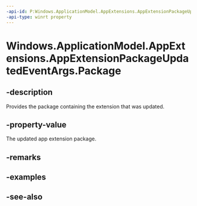 ----api-id: P:Windows.ApplicationModel.AppExtensions.AppExtensionPackageUpdatedEventArgs.Package
-api-type: winrt property
---<!-- Property syntaxpublic Windows.ApplicationModel.Package Package { get; }--># Windows.ApplicationModel.AppExtensions.AppExtensionPackageUpdatedEventArgs.Package## -descriptionProvides the package containing the extension that was updated.## -property-valueThe updated app extension package.## -remarks## -examples## -see-also